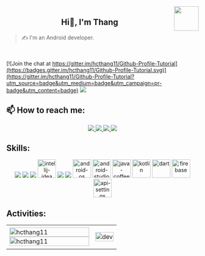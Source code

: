 <!-- <img align="left" width="400" src="https://github.githubassets.com/images/modules/profile/profile-first-repo.svg" /> -->
<img align="right" width="64" src="https://github.com/hcthang11.png" />
<!-- <img align="right" width="64" src="https://img.icons8.com/color/48/vietnam-circular.png" /> -->

<h2 align="center">Hi👋, I'm Thang</h2>

> ✍ I'm an Android developer.

<br />

[![Join the chat at https://gitter.im/hcthang11/Github-Profile-Tutorial](https://badges.gitter.im/hcthang11/Github-Profile-Tutorial.svg)](https://gitter.im/hcthang11/Github-Profile-Tutorial?utm_source=badge&utm_medium=badge&utm_campaign=pr-badge&utm_content=badge)
![](https://komarev.com/ghpvc/?username=hcthang11&style=flat-square)

## 📫 How to reach me:

<p align="center">
  <a href="https://linkedin.com/in/thang-ha-chien-810760283" target="_blank">
    <img src="https://img.icons8.com/fluent/48/000000/linkedin.png"/>
  </a>
  <a href="https://www.facebook.com/11hct" alt="Facebook">
    <img src="https://img.icons8.com/fluent/48/000000/facebook-new.png" target="_blank" />
  </a> 
  <a href="https://github.com/hcthang11" alt="Github">
    <img src="https://img.icons8.com/fluent/48/000000/github.png"/>
  </a> 
  <a href="mailto:hcthang2002@gmail.com" alt="Email">
    <img src="https://img.icons8.com/fluent/48/000000/mailing.png"/>
  </a>
</p>

## Skills:
<p align="center">
  <img src="https://img.icons8.com/color/48/000000/microsoft-sql-server.png"/>
  <img src="https://img.icons8.com/color/48/000000/mysql-logo.png"/>
  <img src="https://img.icons8.com/color/48/000000/git.png"/>
  <img width="48" height="48" src="https://img.icons8.com/color/48/intellij-idea.png" alt="intellij-idea"/>
  <img src="https://img.icons8.com/color/48/000000/visual-studio-code-2019.png"/>
  <img src="https://img.icons8.com/color/48/null/visual-studio--v2.png"/>
  <img width="48" height="48" src="https://img.icons8.com/plasticine/100/android-os.png" alt="android-os"/>
  <img width="48" height="48" src="https://img.icons8.com/color/48/android-studio--v2.png" alt="android-studio--v2"/>
  <img width="48" height="48" src="https://img.icons8.com/color/48/java-coffee-cup-logo--v1.png" alt="java-coffee-cup-logo--v1"/>
  <img width="48" height="48" src="https://img.icons8.com/color/48/kotlin.png" alt="kotlin"/>
  <img width="48" height="48" src="https://img.icons8.com/color/48/dart.png" alt="dart"/>
  <img width="48" height="48" src="https://img.icons8.com/color/48/firebase.png" alt="firebase"/>
  <img width="48" height="48" src="https://img.icons8.com/parakeet/48/api-settings.png" alt="api-settings"/>

  
</p>

## Activities:

<table style="width:100%;">
  <tr>
    <td>
      <img src="https://github-readme-stats.vercel.app/api/top-langs/?username=hcthang11&bg_color=FFFFFF00&text_color=179fa3&layout=compact&hide=CSS&langs_count=10&custom_title=Top%20ngôn%20ngữ%20được%20dùng" alt="hcthang11" width="100%"/>
      <img src="https://github-readme-stats.vercel.app/api?username=hcthang11&bg_color=FFFFFF00&text_color=179fa3&show_icons=true&count_private=true&include_all_commits=true&custom_title=Hoạt%20động%20trên%20Github" alt="hcthang11" width="100%"/>
    </td>
    <td>
      <p align="center"> 
        <img src="https://cdn.dribbble.com/users/1059583/screenshots/4171367/coding-freak.gif" alt="dev" width="100%"/>
      </p>
    </td>
  </tr>
</table>
